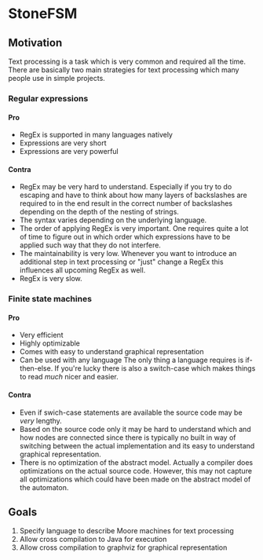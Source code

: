 # StoneFSM
## Motivation
Text processing is a task which is very common and required all the time.
There are basically two main strategies for text processing which many people use in simple projects.

### Regular expressions
#### Pro
- RegEx is supported in many languages natively
- Expressions are very short
- Expressions are very powerful
#### Contra
- RegEx may be very hard to understand.
Especially if you try to do escaping and have to think about how many layers of backslashes are required to in the end result in the correct number of backslashes depending on the depth of the nesting of strings.
- The syntax varies depending on the underlying language.
- The order of applying RegEx is very important.
One requires quite a lot of time to figure out in which order which expressions have to be applied such way that they do not interfere.
- The maintainability is very low.
Whenever you want to introduce an additional step in text processing or "just" change a RegEx this influences all upcoming RegEx as well.
- RegEx is very slow.

### Finite state machines
#### Pro
- Very efficient
- Highly optimizable
- Comes with easy to understand graphical representation
- Can be used with any language
The only thing a language requires is if-then-else.
If you're lucky there is also a switch-case which makes things to read *much* nicer and easier.
#### Contra
- Even if swich-case statements are available the source code may be *very* lengthy.
- Based on the source code only it may be hard to understand which and how nodes are connected since there is typically no built in way of switching between the actual implementation and its easy to understand graphical representation.
- There is no optimization of the abstract model.
Actually a compiler does optimizations on the actual source code.
However, this may not capture all optimizations which could have been made on the abstract model of the automaton.

## Goals
1. Specify language to describe Moore machines for text processing
1. Allow cross compilation to Java for execution
1. Allow cross compilation to graphviz for graphical representation
